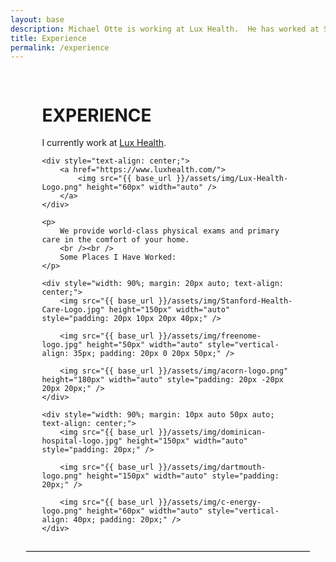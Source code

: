 ```yaml
---
layout: base
description: Michael Otte is working at Lux Health.  He has worked at Stanford, Freenome, acorn, and Dartmouth.
title: Experience
permalink: /experience
---
```

<main class="plain-container" style="border-bottom: 1px solid #000; width: 80%; margin: 0 auto; padding: 3% 5%;">
    <h1>EXPERIENCE</h1>
    <p>
        I currently work at <a href="https://www.luxhealth.com/">Lux Health</a>.
    </p>
    
    <div style="text-align: center;">
        <a href="https://www.luxhealth.com/">
            <img src="{{ base_url }}/assets/img/Lux-Health-Logo.png" height="60px" width="auto" />
        </a>
    </div>

    <p>
        We provide world-class physical exams and primary care in the comfort of your home.
        <br /><br />
        Some Places I Have Worked:
    </p>

    <div style="width: 90%; margin: 20px auto; text-align: center;">
        <img src="{{ base_url }}/assets/img/Stanford-Health-Care-Logo.jpg" height="150px" width="auto" style="padding: 20px 10px 20px 40px;" />

        <img src="{{ base_url }}/assets/img/freenome-logo.jpg" height="50px" width="auto" style="vertical-align: 35px; padding: 20px 0 20px 50px;" />

        <img src="{{ base_url }}/assets/img/acorn-logo.png" height="180px" width="auto" style="padding: 20px -20px 20px 20px;" />
    </div>

    <div style="width: 90%; margin: 10px auto 50px auto; text-align: center;">
        <img src="{{ base_url }}/assets/img/dominican-hospital-logo.jpg" height="150px" width="auto" style="padding: 20px;" />

        <img src="{{ base_url }}/assets/img/dartmouth-logo.png" height="150px" width="auto" style="padding: 20px;" />
        
        <img src="{{ base_url }}/assets/img/c-energy-logo.png" height="60px" width="auto" style="vertical-align: 40px; padding: 20px;" />
    </div>

</main>
